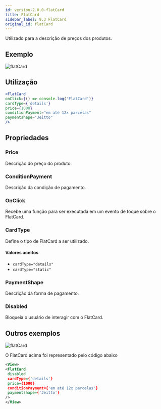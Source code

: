 ```yaml
---
id: version-2.0.0-flatCard
title: FlatCard
sidebar_label: 9.3 FlatCard
original_id: flatCard
---
```


Utilizado para a descrição de preços dos produtos.

## Exemplo

![flatCard](assets/images_components/v2.0.0/flatCard.png)

## Utilização

```jsx
<FlatCard
onClick={() => console.log('FlatCard')}
cardType={'details'}
price={1000}
conditionPayment="em até 12x parcelas"
paymentshape="Jeitto"
/>
```


## Propriedades

### Price

Descrição do preço do produto.

### ConditionPayment

Descrição da condição de pagamento.

### OnClick

Recebe uma função para ser executada em um evento de toque sobre o FlatCard.

### CardType

Define o tipo de FlatCard a ser utilizado.

#### Valores aceitos

* `cardType="details" `
* `cardType="static"`

### PaymentShape

Descrição da forma de pagamento.


### Disabled

Bloqueia o usuário de interagir com o FlatCard.

## Outros exemplos

![flatCard](assets/images_components/v2.0.0/flatCard2.png)

O FlatCard  acima foi representado pelo código abaixo

```xml
<View>
<FlatCard
 disabled
 cardType={'details'}
 price={1000}
 conditionPayment={'em até 12x parcelas'}
 paymentshape={'Jeitto'}
/>
</View>
```
